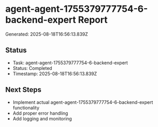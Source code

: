 # agent-agent-1755379777754-6-backend-expert Report

Generated: 2025-08-18T16:56:13.839Z

## Status
- Task: agent-agent-1755379777754-6-backend-expert
- Status: Completed
- Timestamp: 2025-08-18T16:56:13.839Z

## Next Steps
- Implement actual agent-agent-1755379777754-6-backend-expert functionality
- Add proper error handling
- Add logging and monitoring

